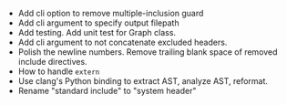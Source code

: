- Add cli option to remove multiple-inclusion guard
- Add cli argument to specify output filepath
- Add testing. Add unit test for Graph class.
- Add cli argument to not concatenate excluded headers.
- Polish the newline numbers. Remove trailing blank space of removed include directives.
- How to handle `extern`
- Use clang's Python binding to extract AST, analyze AST, reformat.
- Rename "standard include" to "system header"
